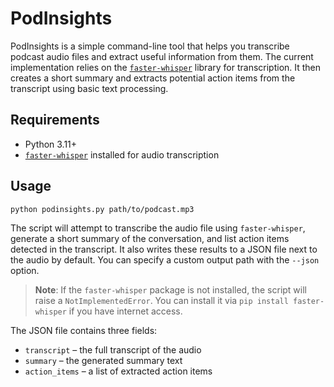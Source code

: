# PodInsights

PodInsights is a simple command-line tool that helps you transcribe podcast audio files and extract useful information from them. The current implementation relies on the [`faster-whisper`](https://github.com/guillaumekln/faster-whisper) library for transcription. It then creates a short summary and extracts potential action items from the transcript using basic text processing.

## Requirements

- Python 3.11+
- [`faster-whisper`](https://github.com/guillaumekln/faster-whisper) installed for audio transcription

## Usage

```bash
python podinsights.py path/to/podcast.mp3
```

The script will attempt to transcribe the audio file using `faster-whisper`, generate a short summary of the conversation, and list action items detected in the transcript. It also writes these results to a JSON file next to the audio by default. You can specify a custom output path with the `--json` option.

> **Note**: If the `faster-whisper` package is not installed, the script will raise a `NotImplementedError`. You can install it via `pip install faster-whisper` if you have internet access.

The JSON file contains three fields:

- `transcript` – the full transcript of the audio
- `summary` – the generated summary text
- `action_items` – a list of extracted action items
